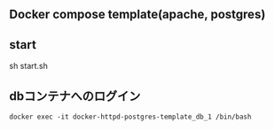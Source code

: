 
Docker compose template(apache, postgres)
------------------------------

## start

sh start.sh


## dbコンテナへのログイン

```
docker exec -it docker-httpd-postgres-template_db_1 /bin/bash
```

